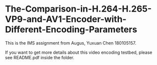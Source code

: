 # The-Comparison-in-H.264-H.265-VP9-and-AV1-Encoder-with-Different-Encoding-Parameters
This is the IMS assignment from Augus, Yuxuan Chen 180105157.

If you want to get more details about this video encoding testbed, please see README.pdf inside the folder.
